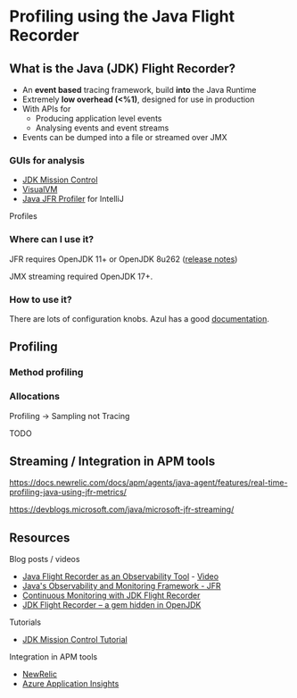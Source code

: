 # Profiling using the Java Flight Recorder

## What is the Java (JDK) Flight Recorder?

* An **event based** tracing framework, build **into** the Java Runtime
* Extremely **low overhead (<%1)**, designed for use in production
* With APIs for
  * Producing application level events
  * Analysing events and event streams
* Events can be dumped into a file or streamed over JMX

### GUIs for analysis

* [JDK Mission Control](https://github.com/openjdk/jmc)
* [VisualVM](https://visualvm.github.io/)
* [Java JFR Profiler](https://plugins.jetbrains.com/plugin/20937-java-jfr-profiler) for IntelliJ

Profiles

### Where can I use it?

JFR requires OpenJDK 11+ or OpenJDK 8u262 ([release notes](https://mail.openjdk.org/pipermail/jdk8u-dev/2020-July/012143.html))

JMX streaming required OpenJDK 17+.

### How to use it?

There are lots of configuration knobs. Azul has a good [documentation](https://docs.azul.com/prime/Java-Flight-Recorder).

## Profiling

### Method profiling


### Allocations


Profiling -> Sampling not Tracing


TODO



## Streaming / Integration in APM tools

https://docs.newrelic.com/docs/apm/agents/java-agent/features/real-time-profiling-java-using-jfr-metrics/

https://devblogs.microsoft.com/java/microsoft-jfr-streaming/

## Resources

Blog posts / videos

* [Java Flight Recorder as an Observability Tool](https://www.infoq.com/presentations/jfr-observability/) - [Video](https://www.youtube.com/watch?v=MG6MQLg0zEE)
* [Java's Observability and Monitoring Framework - JFR](https://www.youtube.com/watch?v=XEKkUpPnf4Q)
* [Continuous Monitoring with JDK Flight Recorder](https://www.youtube.com/watch?v=plYESjZ12hM)
* [JDK Flight Recorder – a gem hidden in OpenJDK](https://bell-sw.com/announcements/2020/06/24/Java-Flight-Recorder-a-gem-hidden-in-OpenJDK/)

Tutorials

* [JDK Mission Control Tutorial](https://github.com/thegreystone/jmc-tutorial/)

Integration in APM tools

* [NewRelic](https://docs.newrelic.com/docs/apm/agents/java-agent/features/real-time-profiling-java-using-jfr-metrics/)
* [Azure Application Insights](https://learn.microsoft.com/en-us/azure/azure-monitor/app/java-standalone-profiler)
